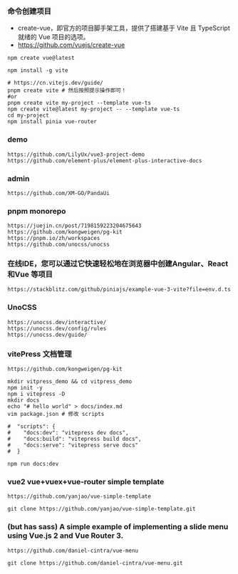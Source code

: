 
### 命令创建项目
- create-vue，即官方的项目脚手架工具，提供了搭建基于 Vite 且 TypeScript 就绪的 Vue 项目的选项。
- https://github.com/vuejs/create-vue
```shell
npm create vue@latest
```
```shell
npm install -g vite

# https://cn.vitejs.dev/guide/
pnpm create vite # 然后按照提示操作即可！
#or
pnpm create vite my-project --template vue-ts
npm create vite@latest my-project -- --template vue-ts
cd my-project
npm install pinia vue-router
```

### demo
```shell
https://github.com/LilyUx/vue3-project-demo
https://github.com/element-plus/element-plus-interactive-docs
```


### admin
```shell
https://github.com/XM-GO/PandaUi
```

### pnpm monorepo
```shell
https://juejin.cn/post/7198159223204675643
https://github.com/kongweigen/pg-kit
https://pnpm.io/zh/workspaces
https://github.com/unocss/unocss
```

### 在线IDE，您可以通过它快速轻松地在浏览器中创建Angular、React 和Vue 等项目
```shell
https://stackblitz.com/github/piniajs/example-vue-3-vite?file=env.d.ts
```


### UnoCSS
```shell
https://unocss.dev/interactive/
https://unocss.dev/config/rules
https://unocss.dev/guide/
```


### vitePress 文档管理
```shell
https://github.com/kongweigen/pg-kit
```
```shell
mkdir vitpress_demo && cd vitpress_demo
npm init -y
npm i vitepress -D
mkdir docs
echo "# hello world" > docs/index.md
vim package.json # 修改 scripts

#  "scripts": {
#    "docs:dev": "vitepress dev docs",
#    "docs:build": "vitepress build docs",
#    "docs:serve": "vitepress serve docs"
#  }

npm run docs:dev
```


### vue2 vue+vuex+vue-router simple template
```shell
https://github.com/yanjao/vue-simple-template
```
```shell
git clone https://github.com/yanjao/vue-simple-template.git
```

### (but has sass) A simple example of implementing a slide menu using Vue.js 2 and Vue Router 3.
```shell
https://github.com/daniel-cintra/vue-menu
```
```shell
git clone https://github.com/daniel-cintra/vue-menu.git
```

